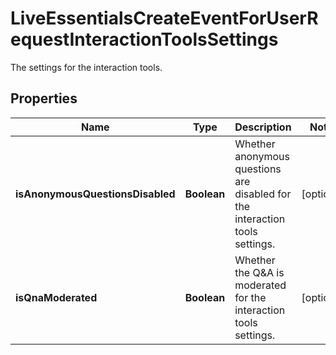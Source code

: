 

# LiveEssentialsCreateEventForUserRequestInteractionToolsSettings

The settings for the interaction tools.

## Properties

| Name | Type | Description | Notes |
|------------ | ------------- | ------------- | -------------|
|**isAnonymousQuestionsDisabled** | **Boolean** | Whether anonymous questions are disabled for the interaction tools settings. |  [optional] |
|**isQnaModerated** | **Boolean** | Whether the Q&amp;A is moderated for the interaction tools settings. |  [optional] |



